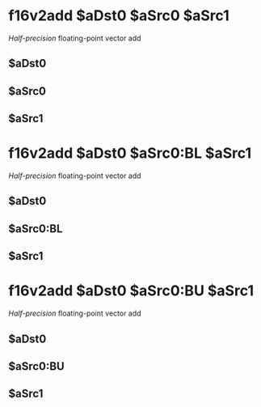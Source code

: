 # f16v2add $aDst0 $aSrc0 $aSrc1

*Half-precision* floating-point vector add


## $aDst0

## $aSrc0

## $aSrc1

# f16v2add $aDst0 $aSrc0:BL $aSrc1

*Half-precision* floating-point vector add


## $aDst0

## $aSrc0:BL

## $aSrc1

# f16v2add $aDst0 $aSrc0:BU $aSrc1

*Half-precision* floating-point vector add


## $aDst0

## $aSrc0:BU

## $aSrc1

